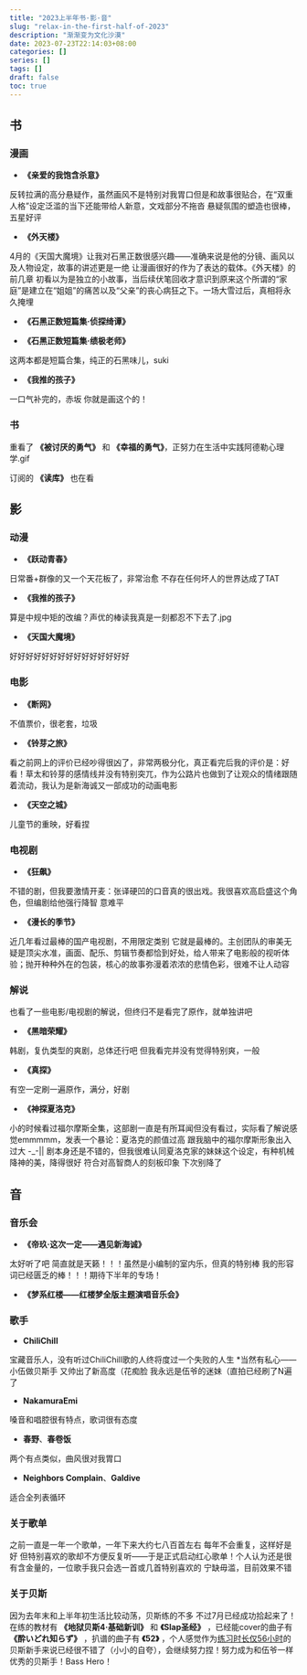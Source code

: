 ```yaml
---
title: "2023上半年书·影·音"
slug: "relax-in-the-first-half-of-2023"
description: "渐渐变为文化沙漠"
date: 2023-07-23T22:14:03+08:00
categories: []
series: []
tags: []
draft: false
toc: true
---
```


## 书

### 漫画

- **《亲爱的我饱含杀意》**

反转拉满的高分悬疑作，虽然画风不是特别对我胃口但是和故事很贴合，在“双重人格”设定泛滥的当下还能带给人新意，文戏部分不拖沓 悬疑氛围的塑造也很棒，五星好评

- **《外天楼》**

4月的《天国大魔境》让我对石黑正数很感兴趣——准确来说是他的分镜、画风以及人物设定，故事的讲述更是一绝 让漫画很好的作为了表达的载体。《外天楼》的前几章 初看以为是独立的小故事，当后续伏笔回收才意识到原来这个所谓的“家庭”是建立在“姐姐”的痛苦以及“父亲”的丧心病狂之下。一场大雪过后，真相将永久掩埋

- **《石黑正数短篇集·侦探绮谭》**

- **《石黑正数短篇集·绩极老师》**

这两本都是短篇合集，纯正的石黑味儿，suki

- **《我推的孩子》**

一口气补完的，赤坂 你就是画这个的！

### 书

重看了 **《被讨厌的勇气》** 和 **《幸福的勇气》**，正努力在生活中实践阿德勒心理学.gif

订阅的 **《读库》** 也在看

## 影

### 动漫

- **《跃动青春》**

日常番+群像的又一个天花板了，非常治愈 不存在任何坏人的世界达成了TAT

- **《我推的孩子》**

算是中规中矩的改编？声优的棒读我真是一刻都忍不下去了.jpg

- **《天国大魔境》**

好好好好好好好好好好好好好好好

### 电影

- **《断网》**

不值票价，很老套，垃圾

- **《铃芽之旅》**

看之前网上的评价已经吵得很凶了，非常两极分化，真正看完后我的评价是：好看！草太和铃芽的感情线并没有特别突兀，作为公路片也做到了让观众的情绪跟随着流动，我认为是新海诚又一部成功的动画电影

- **《天空之城》**

儿童节的重映，好看捏

### 电视剧

- **《狂飙》**

不错的剧，但我要激情开麦：张译硬凹的口音真的很出戏。我很喜欢高启盛这个角色，但编剧给他强行降智 意难平

- **《漫长的季节》**

近几年看过最棒的国产电视剧，不用限定类别 它就是最棒的。主创团队的审美无疑是顶尖水准，画面、配乐、剪辑节奏都恰到好处，给人带来了电影般的视听体验；抛开种种外在的包装，核心的故事弥漫着浓浓的悲情色彩，很难不让人动容

### 解说

也看了一些电影/电视剧的解说，但终归不是看完了原作，就单独讲吧

- **《黑暗荣耀》**

韩剧，复仇类型的爽剧，总体还行吧 但我看完并没有觉得特别爽，一般

- **《真探》**

有空一定刷一遍原作，满分，好剧

- **《神探夏洛克》**

小的时候看过福尔摩斯全集，这部剧一直是有所耳闻但没有看过，实际看了解说感觉emmmmm，发表一个暴论：夏洛克的颜值过高 跟我脑中的福尔摩斯形象出入过大 -_-|| 剧本身还是不错的，但我很难认同夏洛克家的妹妹这个设定，有种机械降神的美，降得很好 符合对高智商人的刻板印象 下次别降了

## 音

### 音乐会

- **《帝玖·这次一定——遇见新海诚》**

太好听了吧 简直就是天籁！！！虽然是小编制的室内乐，但真的特别棒 我的形容词已经匮乏的棒！！！期待下半年的专场！

- **《梦系红楼——红楼梦全版主题演唱音乐会》**

### 歌手

- **ChiliChill**

宝藏音乐人，没有听过ChiliChill歌的人终将度过一个失败的人生
*当然有私心——小伍做贝斯手 又帅出了新高度（花痴脸 我永远是伍爷的迷妹（直拍已经刷了N遍了

- **NakamuraEmi**

嗓音和唱腔很有特点，歌词很有态度

- **春野**、**春卷饭**

两个有点类似，曲风很对我胃口

- **Neighbors Complain**、**Galdive**

适合全列表循环

### 关于歌单

之前一直是一年一个歌单，一年下来大约七八百首左右 每年不会重复，这样好是好 但特别喜欢的歌却不方便反复听——于是正式启动红心歌单！个人认为还是很有含金量的，一位歌手我只会选一首或几首特别喜欢的 宁缺毋滥，目前效果不错

### 关于贝斯

因为去年末和上半年初生活比较动荡，贝斯练的不多 不过7月已经成功拾起来了！在练的教材有 **《地狱贝斯4·基础新训》** 和 **《Slap圣经》** ，已经能cover的曲子有 **《酔いどれ知らず》** ，扒谱的曲子有 **《52》** ，个人感觉作为<u>练习时长仅56小时</u>的贝斯新手来说已经很不错了（小小的自夸），会继续努力捏！努力成为和伍爷一样优秀的贝斯手！Bass Hero！